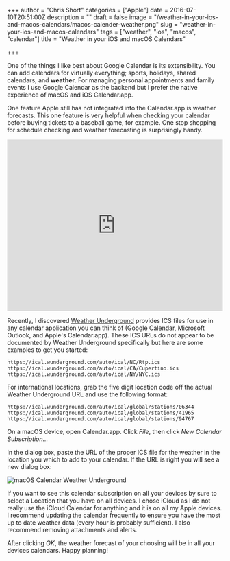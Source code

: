 +++
author = "Chris Short"
categories = ["Apple"]
date = 2016-07-10T20:51:00Z
description = ""
draft = false
image = "/weather-in-your-ios-and-macos-calendars/macos-calender-weather.png"
slug = "weather-in-your-ios-and-macos-calendars"
tags = ["weather", "ios", "macos", "calendar"]
title = "Weather in your iOS and macOS Calendars"

+++

One of the things I like best about Google Calendar is its extensibility. You can add calendars for virtually everything; sports, holidays, shared calendars, and **weather**. For managing personal appointments and family events I use Google Calendar as the backend but I prefer the native experience of macOS and iOS Calendar.app.

<script async src="//pagead2.googlesyndication.com/pagead/js/adsbygoogle.js"></script>
<!-- chrisshort.net Responsive -->
<ins class="adsbygoogle"
     style="display:block"
     data-ad-client="ca-pub-8972983586873269"
     data-ad-slot="1297095894"
     data-ad-format="auto"></ins>
<script>
   (adsbygoogle = window.adsbygoogle || []).push({});
</script>

One feature Apple still has not integrated into the Calendar.app is weather forecasts. This one feature is very helpful when checking your calendar before buying tickets to a baseball game, for example. One stop shopping for schedule checking and weather forecasting is surprisingly handy.

<iframe src="https://upscri.be/681a2d?as_embed" height="400" frameborder="0" style="width:100%;max-width:800px;margin:0 auto;"></iframe>

Recently, I discovered [Weather Underground](https://www.wunderground.com/) provides ICS files for use in any calendar application you can think of (Google Calendar, Microsoft Outlook, and Apple's Calendar.app). These ICS URLs do not appear to be documented by Weather Underground specifically but here are some examples to get you started:

`https://ical.wunderground.com/auto/ical/NC/Rtp.ics`
`https://ical.wunderground.com/auto/ical/CA/Cupertino.ics`
`https://ical.wunderground.com/auto/ical/NY/NYC.ics`

For international locations, grab the five digit location code off the actual Weather Underground URL and use the following format:

`https://ical.wunderground.com/auto/ical/global/stations/06344`
`https://ical.wunderground.com/auto/ical/global/stations/41965`
`https://ical.wunderground.com/auto/ical/global/stations/94767`

On a macOS device, open Calendar.app. Click *File*, then click *New Calendar Subscription...*

In the dialog box, paste the URL of the proper ICS file for the weather in the location you which to add to your calendar. If the URL is right you will see a new dialog box:

![macOS Calendar Weather Underground](/weather-in-your-ios-and-macos-calendars/macos-calendar-weather-underground.jpg)

If you want to see this calendar subscription on all your devices by sure to select a Location that you have on all devices. I chose iCloud as I do not really use the iCloud Calendar for anything and it is on all my Apple devices. I recommend updating the calendar frequently to ensure you have the most up to date weather data (every hour is probably sufficient). I also recommend removing attachments and alerts.

After clicking *OK*, the weather forecast of your choosing will be in all your devices calendars. Happy planning!
